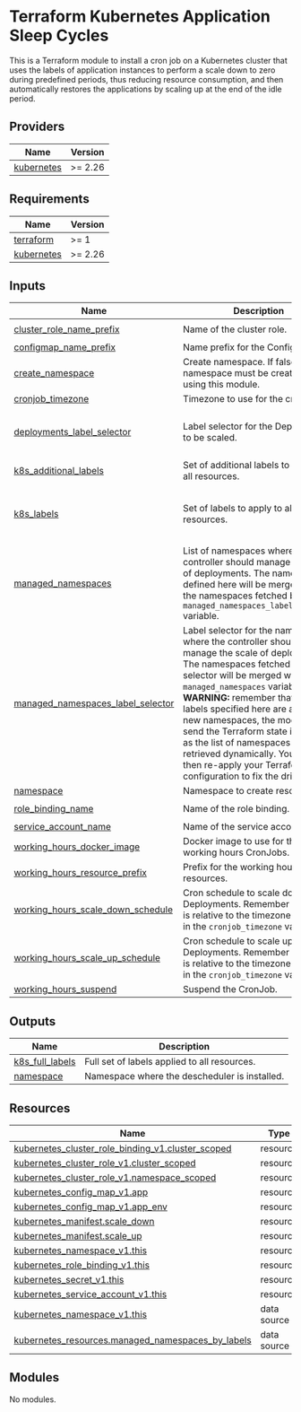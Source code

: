 # Terraform Kubernetes Application Sleep Cycles

This is a Terraform module to install a cron job on a Kubernetes cluster that uses the labels of application instances to perform a scale down to zero during predefined periods, thus reducing resource consumption, and then automatically restores the applications by scaling up at the end of the idle period.

<!-- BEGIN_TF_DOCS -->
## Providers

| Name | Version |
|------|---------|
| <a name="provider_kubernetes"></a> [kubernetes](#provider\_kubernetes) | >= 2.26 |

## Requirements

| Name | Version |
|------|---------|
| <a name="requirement_terraform"></a> [terraform](#requirement\_terraform) | >= 1 |
| <a name="requirement_kubernetes"></a> [kubernetes](#requirement\_kubernetes) | >= 2.26 |

## Inputs

| Name | Description | Type | Default | Required |
|------|-------------|------|---------|:--------:|
| <a name="input_cluster_role_name_prefix"></a> [cluster\_role\_name\_prefix](#input\_cluster\_role\_name\_prefix) | Name of the cluster role. | `string` | `"custom:application-sleep-cycles:controller"` | no |
| <a name="input_configmap_name_prefix"></a> [configmap\_name\_prefix](#input\_configmap\_name\_prefix) | Name prefix for the Config Maps. | `string` | `"application-sleep-cycles-config"` | no |
| <a name="input_create_namespace"></a> [create\_namespace](#input\_create\_namespace) | Create namespace. If false, the namespace must be created before using this module. | `bool` | `true` | no |
| <a name="input_cronjob_timezone"></a> [cronjob\_timezone](#input\_cronjob\_timezone) | Timezone to use for the cron jobs. | `string` | `"Europe/Rome"` | no |
| <a name="input_deployments_label_selector"></a> [deployments\_label\_selector](#input\_deployments\_label\_selector) | Label selector for the Deployments to be scaled. | `map(string)` | <pre>{<br>  "sparkfabrik.com/application-availability": "working-hours"<br>}</pre> | no |
| <a name="input_k8s_additional_labels"></a> [k8s\_additional\_labels](#input\_k8s\_additional\_labels) | Set of additional labels to apply to all resources. | `map(string)` | `{}` | no |
| <a name="input_k8s_labels"></a> [k8s\_labels](#input\_k8s\_labels) | Set of labels to apply to all resources. | `map(string)` | <pre>{<br>  "managed-by": "terraform",<br>  "scope": "finops"<br>}</pre> | no |
| <a name="input_managed_namespaces"></a> [managed\_namespaces](#input\_managed\_namespaces) | List of namespaces where the controller should manage the scale of deployments. The namespaces defined here will be merged with the namespaces fetched by the `managed_namespaces_label_selector` variable. | `list(string)` | `[]` | no |
| <a name="input_managed_namespaces_label_selector"></a> [managed\_namespaces\_label\_selector](#input\_managed\_namespaces\_label\_selector) | Label selector for the namespaces where the controller should manage the scale of deployments. The namespaces fetched by this selector will be merged with the `managed_namespaces` variable. **WARNING:** remember that if the labels specified here are added to new namespaces, the module will send the Terraform state into drift, as the list of namespaces is retrieved dynamically. You must then re-apply your Terraform configuration to fix the drift.. | `map(string)` | <pre>{<br>  "sparkfabrik.com/application-sleep-cycles": "enabled"<br>}</pre> | no |
| <a name="input_namespace"></a> [namespace](#input\_namespace) | Namespace to create resources. | `string` | `"application-sleep-cycles"` | no |
| <a name="input_role_binding_name"></a> [role\_binding\_name](#input\_role\_binding\_name) | Name of the role binding. | `string` | `"custom:application-sleep-cycles:controller"` | no |
| <a name="input_service_account_name"></a> [service\_account\_name](#input\_service\_account\_name) | Name of the service account. | `string` | `"application-sleep-cycles-sa"` | no |
| <a name="input_working_hours_docker_image"></a> [working\_hours\_docker\_image](#input\_working\_hours\_docker\_image) | Docker image to use for the working hours CronJobs. | `string` | `"bitnami/kubectl:1.29"` | no |
| <a name="input_working_hours_resource_prefix"></a> [working\_hours\_resource\_prefix](#input\_working\_hours\_resource\_prefix) | Prefix for the working hours resources. | `string` | `"application-sleep-cycles-working-hours"` | no |
| <a name="input_working_hours_scale_down_schedule"></a> [working\_hours\_scale\_down\_schedule](#input\_working\_hours\_scale\_down\_schedule) | Cron schedule to scale down the Deployments. Remember that this is relative to the timezone defined in the `cronjob_timezone` variable. | `string` | `"0 20 * * *"` | no |
| <a name="input_working_hours_scale_up_schedule"></a> [working\_hours\_scale\_up\_schedule](#input\_working\_hours\_scale\_up\_schedule) | Cron schedule to scale up the Deployments. Remember that this is relative to the timezone defined in the `cronjob_timezone` variable. | `string` | `"30 7 * * 1-5"` | no |
| <a name="input_working_hours_suspend"></a> [working\_hours\_suspend](#input\_working\_hours\_suspend) | Suspend the CronJob. | `bool` | `false` | no |

## Outputs

| Name | Description |
|------|-------------|
| <a name="output_k8s_full_labels"></a> [k8s\_full\_labels](#output\_k8s\_full\_labels) | Full set of labels applied to all resources. |
| <a name="output_namespace"></a> [namespace](#output\_namespace) | Namespace where the descheduler is installed. |

## Resources

| Name | Type |
|------|------|
| [kubernetes_cluster_role_binding_v1.cluster_scoped](https://registry.terraform.io/providers/hashicorp/kubernetes/latest/docs/resources/cluster_role_binding_v1) | resource |
| [kubernetes_cluster_role_v1.cluster_scoped](https://registry.terraform.io/providers/hashicorp/kubernetes/latest/docs/resources/cluster_role_v1) | resource |
| [kubernetes_cluster_role_v1.namespace_scoped](https://registry.terraform.io/providers/hashicorp/kubernetes/latest/docs/resources/cluster_role_v1) | resource |
| [kubernetes_config_map_v1.app](https://registry.terraform.io/providers/hashicorp/kubernetes/latest/docs/resources/config_map_v1) | resource |
| [kubernetes_config_map_v1.app_env](https://registry.terraform.io/providers/hashicorp/kubernetes/latest/docs/resources/config_map_v1) | resource |
| [kubernetes_manifest.scale_down](https://registry.terraform.io/providers/hashicorp/kubernetes/latest/docs/resources/manifest) | resource |
| [kubernetes_manifest.scale_up](https://registry.terraform.io/providers/hashicorp/kubernetes/latest/docs/resources/manifest) | resource |
| [kubernetes_namespace_v1.this](https://registry.terraform.io/providers/hashicorp/kubernetes/latest/docs/resources/namespace_v1) | resource |
| [kubernetes_role_binding_v1.this](https://registry.terraform.io/providers/hashicorp/kubernetes/latest/docs/resources/role_binding_v1) | resource |
| [kubernetes_secret_v1.this](https://registry.terraform.io/providers/hashicorp/kubernetes/latest/docs/resources/secret_v1) | resource |
| [kubernetes_service_account_v1.this](https://registry.terraform.io/providers/hashicorp/kubernetes/latest/docs/resources/service_account_v1) | resource |
| [kubernetes_namespace_v1.this](https://registry.terraform.io/providers/hashicorp/kubernetes/latest/docs/data-sources/namespace_v1) | data source |
| [kubernetes_resources.managed_namespaces_by_labels](https://registry.terraform.io/providers/hashicorp/kubernetes/latest/docs/data-sources/resources) | data source |

## Modules

No modules.

<!-- END_TF_DOCS -->

